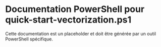 # Documentation PowerShell pour quick-start-vectorization.ps1

Cette documentation est un placeholder et doit être générée par un outil PowerShell spécifique.
